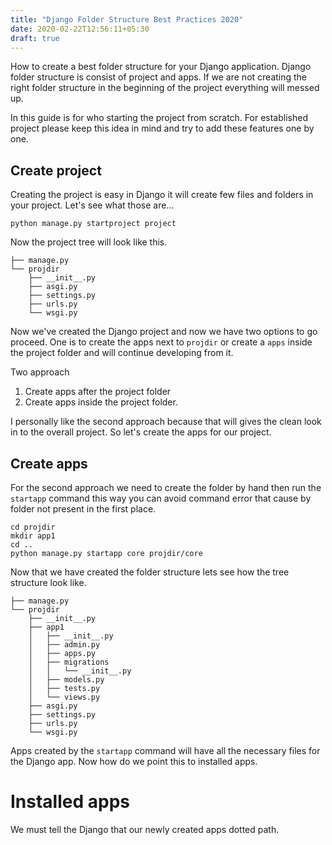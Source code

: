 ```yaml
---
title: "Django Folder Structure Best Practices 2020"
date: 2020-02-22T12:56:11+05:30
draft: true
---
```


How to create a best folder structure for your Django application. Django folder structure is consist of project and apps. If we are not creating the right folder structure in the beginning of the project everything will messed up. 

In this guide is for who starting the project from scratch. For established project please keep this idea in mind and try to add these features one by one.

## Create project
Creating the project is easy in Django it will create few files and folders in your project. Let's see what those are...

    python manage.py startproject project

Now the project tree will look like this. 

```
├── manage.py
└── projdir
    ├── __init__.py
    ├── asgi.py
    ├── settings.py
    ├── urls.py
    └── wsgi.py
```

Now we've created the Django project and now we have two options to go proceed. One is to create the apps next to `projdir` or create a `apps` inside the project folder and will continue developing from it.

Two approach
1. Create apps after the project folder
2. Create apps inside the project folder. 

I personally like the second approach because that will gives the clean look in to the overall project. So let's create the apps for our project.

## Create apps
For the second approach we need to create the folder by hand then run the `startapp` command this way you can avoid command error that cause by folder not present in the first place. 

```
cd projdir
mkdir app1
cd ..
python manage.py startapp core projdir/core
```

Now that we have created the folder structure lets see how the tree structure look like.
```
├── manage.py
└── projdir
    ├── __init__.py
    ├── app1
    │   ├── __init__.py
    │   ├── admin.py
    │   ├── apps.py
    │   ├── migrations
    │   │   └── __init__.py
    │   ├── models.py
    │   ├── tests.py
    │   └── views.py
    ├── asgi.py
    ├── settings.py
    ├── urls.py
    └── wsgi.py
```

Apps created by the `startapp` command will have all the necessary files for the Django app. Now how do we point this to installed apps. 

# Installed apps
We must tell the Django that our newly created apps dotted path.